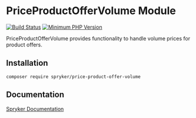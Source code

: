 # PriceProductOfferVolume Module
[![Build Status](https://travis-ci.org/spryker/price-product-offer-volume.svg)](https://travis-ci.org/spryker/price-product-offer-volume)
[![Minimum PHP Version](https://img.shields.io/badge/php-%3E%3D%207.2-8892BF.svg)](https://php.net/)

PriceProductOfferVolume provides functionality to handle volume prices for product offers.

## Installation

```
composer require spryker/price-product-offer-volume
```

## Documentation

[Spryker Documentation](https://academy.spryker.com/developing_with_spryker/module_guide/modules.html)
